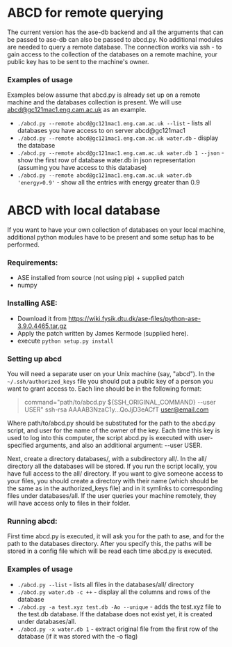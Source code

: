 # ABCD for remote querying
The current version has the ase-db backend and all the arguments that can be passed to ase-db can also be passed to abcd.py. No additional modules are needed to query a remote database. The connection works via ssh - to gain access to the collection of the databases on a remote machine, your public key has to be sent to the machine's owner.

### Examples of usage
Examples below assume that abcd.py is already set up on a remote machine and the databases collection is present. We will use abcd@gc121mac1.eng.cam.ac.uk as an example.

- ```./abcd.py --remote abcd@gc121mac1.eng.cam.ac.uk --list``` - lists all databases you have access to on server abcd@gc121mac1
- ```./abcd.py --remote abcd@gc121mac1.eng.cam.ac.uk water.db``` - display the database
- ```./abcd.py --remote abcd@gc121mac1.eng.cam.ac.uk water.db 1 --json``` - show the first row of database water.db in json representation (assuming you have access to this database)
- ```./abcd.py --remote abcd@gc121mac1.eng.cam.ac.uk water.db 'energy>0.9'``` - show all the entries with energy greater than 0.9


# ABCD with local database
If you want to have your own collection of databases on your local machine, additional python modules have to be present and some setup has to be performed.

### Requirements:
- ASE installed from source (not using pip) + supplied patch
- numpy

### Installing ASE:
- Download it from https://wiki.fysik.dtu.dk/ase-files/python-ase-3.9.0.4465.tar.gz
- Apply the patch written by James Kermode (supplied here).
- execute ```python setup.py install```

### Setting up abcd
You will need a separate user on your Unix machine (say, "abcd"). In the ```~/.ssh/authorized_keys``` file you should put a public key of a person you want to grant access to. Each line should be in the following format:
>command="path/to/abcd.py ${SSH_ORIGINAL_COMMAND} --user USER" ssh-rsa AAAAB3NzaC1y...QoJjD3eACfT user@email.com  

Where path/to/abcd.py should be substituted for the path to the abcd.py script, and user for the name of the owner of the key. Each time this key is used to log into this computer, the script abcd.py is executed with user-specified arguments, and also an additional argument: --user USER.

Next, create a directory databases/, with a subdirectory all/. In the all/ directory all the databases will be stored. If you run the script locally, you have full access to the all/ directory. If you want to give someone access to your files, you should create a directory with their name (which should be the same as in the authorized_keys file) and in it symlinks to corresponding files under databases/all. If the user queries your machine remotely, they will have access only to files in their folder.

### Running abcd:
First time abcd.py is executed, it will ask you for the path to ase, and for the path to the databases directory. After you specify this, the paths will be stored in a config file which will be read each time abcd.py is executed.

### Examples of usage

- ```./abcd.py --list``` - lists all files in the databases/all/ directory
- ```./abcd.py water.db -c ++``` - display all the columns and rows of the database
- ```./abcd.py -a test.xyz test.db -Ao --unique``` - adds the test.xyz file to the test.db database. If the database does not exist yet, it is created under databases/all.
- ```./abcd.py -x water.db 1``` - extract original file from the first row of the database (if it was stored with the -o flag)

